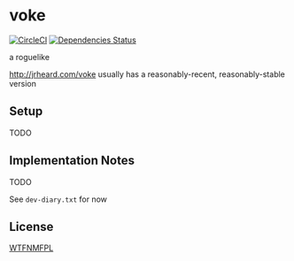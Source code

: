 # voke

[![CircleCI](https://circleci.com/gh/jrheard/voke.svg?style=svg)](https://circleci.com/gh/jrheard/voke)
[![Dependencies Status](https://jarkeeper.com/jrheard/voke/status.svg)](https://jarkeeper.com/jrheard/voke)

a roguelike

http://jrheard.com/voke usually has a reasonably-recent, reasonably-stable version

## Setup

TODO

## Implementation Notes

TODO

See `dev-diary.txt` for now

## License

[WTFNMFPL](https://raw.githubusercontent.com/adversary-org/wtfnmf/c7b46d8114e3b3adcd9198e635b43f511c7c803d/COPYING.WTFNMFPL)
